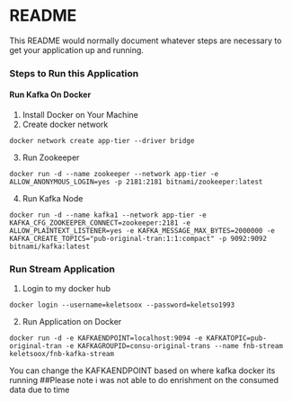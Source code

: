 # README #

This README would normally document whatever steps are necessary to get your application up and running.

### Steps to Run this Application

#### Run Kafka On Docker 
1. Install Docker on Your Machine
2. Create docker network 
```
docker network create app-tier --driver bridge
```
3. Run Zookeeper
```
docker run -d --name zookeeper --network app-tier -e ALLOW_ANONYMOUS_LOGIN=yes -p 2181:2181 bitnami/zookeeper:latest
```
4. Run Kafka Node

```
docker run -d --name kafka1 --network app-tier -e KAFKA_CFG_ZOOKEEPER_CONNECT=zookeeper:2181 -e ALLOW_PLAINTEXT_LISTENER=yes -e KAFKA_MESSAGE_MAX_BYTES=2000000 -e KAFKA_CREATE_TOPICS="pub-original-tran:1:1:compact" -p 9092:9092 bitnami/kafka:latest
```

### Run Stream Application
1. Login to my docker hub 
```
docker login --username=keletsoox --password=keletso1993
```
2. Run Application on Docker  
```
docker run -d -e KAFKAENDPOINT=localhost:9094 -e KAFKATOPIC=pub-original-tran -e KAFKAGROUPID=consu-original-trans --name fnb-stream keletsoox/fnb-kafka-stream
```

You can change the KAFKAENDPOINT based on where kafka docker its running 
##Please note i was not able to do enrishment on the consumed data due to time